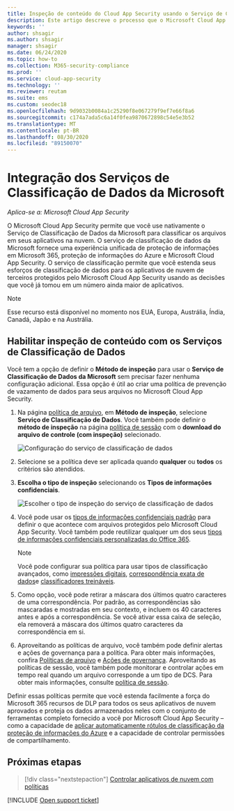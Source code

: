 ```yaml
---
title: Inspeção de conteúdo do Cloud App Security usando o Serviço de Classificação de Dados da Microsoft
description: Este artigo descreve o processo que o Microsoft Cloud App Security segue ao executar a inspeção de conteúdo DLP usando o Serviço de Classificação de Dados da Microsoft.
keywords: ''
author: shsagir
ms.author: shsagir
manager: shsagir
ms.date: 06/24/2020
ms.topic: how-to
ms.collection: M365-security-compliance
ms.prod: ''
ms.service: cloud-app-security
ms.technology: ''
ms.reviewer: reutam
ms.suite: ems
ms.custom: seodec18
ms.openlocfilehash: 9d9032b0084a1c25290f8e067279f9ef7e66f8a6
ms.sourcegitcommit: c174a7ada5c6a14f0fea9870672898c54e5e3b52
ms.translationtype: MT
ms.contentlocale: pt-BR
ms.lasthandoff: 08/30/2020
ms.locfileid: "89150070"
---
```

# <a name="microsoft-data-classification-services-integration"></a>Integração dos Serviços de Classificação de Dados da Microsoft

*Aplica-se a: Microsoft Cloud App Security*

O Microsoft Cloud App Security permite que você use nativamente o Serviço de Classificação de Dados da Microsoft para classificar os arquivos em seus aplicativos na nuvem. O serviço de classificação de dados da Microsoft fornece uma experiência unificada de proteção de informações em Microsoft 365, proteção de informações do Azure e Microsoft Cloud App Security. O serviço de classificação permite que você estenda seus esforços de classificação de dados para os aplicativos de nuvem de terceiros protegidos pelo Microsoft Cloud App Security usando as decisões que você já tomou em um número ainda maior de aplicativos.

>[!NOTE]
> Esse recurso está disponível no momento nos EUA, Europa, Austrália, Índia, Canadá, Japão e na Austrália.

## <a name="enable-content-inspection-with-data-classification-services"></a>Habilitar inspeção de conteúdo com os Serviços de Classificação de Dados

Você tem a opção de definir o **Método de inspeção** para usar o **Serviço de Classificação de Dados da Microsoft** sem precisar fazer nenhuma configuração adicional. Essa opção é útil ao criar uma política de prevenção de vazamento de dados para seus arquivos no Microsoft Cloud App Security.

1. Na página [política de arquivo](data-protection-policies.md), em **Método de inspeção**, selecione **Serviço de Classificação de Dados**. Você também pode definir o **método de inspeção** na página [política de sessão](session-policy-aad.md) com o **download do arquivo de controle (com inspeção)** selecionado.

    ![Configuração do serviço de classificação de dados](media/dcs-enable.png)
2. Selecione se a política deve ser aplicada quando **qualquer** ou **todos** os critérios são atendidos.
3. **Escolha o tipo de inspeção** selecionando os **Tipos de informações confidenciais**.

    ![Escolher o tipo de inspeção do serviço de classificação de dados](media/dcs-sensitive-information-type.png)

4. Você pode usar os [tipos de informações confidenciais padrão](https://support.office.com/article/what-the-sensitive-information-types-look-for-fd505979-76be-4d9f-b459-abef3fc9e86b) para definir o que acontece com arquivos protegidos pelo Microsoft Cloud App Security. Você também pode reutilizar qualquer um dos seus [tipos de informações confidenciais personalizadas do Office 365](https://support.office.com/article/create-a-custom-sensitive-information-type-82c382a5-b6db-44fd-995d-b333b3c7fc30).
    > [!NOTE]
    > Você pode configurar sua política para usar tipos de classificação avançados, como [impressões digitais](/microsoft-365/compliance/document-fingerprinting?view=o365-worldwide), [correspondência exata de dados](/microsoft-365/compliance/create-custom-sensitive-information-types-with-exact-data-match-based-classification)e [classificadores treináveis](/microsoft-365/compliance/classifier-getting-started-with).

5. Como opção, você pode retirar a máscara dos últimos quatro caracteres de uma correspondência. Por padrão, as correspondências são mascaradas e mostradas em seu contexto, e incluem os 40 caracteres antes e após a correspondência. Se você ativar essa caixa de seleção, ela removerá a máscara dos últimos quatro caracteres da correspondência em si.

6. Aproveitando as políticas de arquivo, você também pode definir alertas e ações de governança para a política. Para obter mais informações, confira [Políticas de arquivo](data-protection-policies.md) e [Ações de governança](governance-actions.md). Aproveitando as políticas de sessão, você também pode monitorar e controlar ações em tempo real quando um arquivo corresponde a um tipo de DCS. Para obter mais informações, consulte [política de sessão](session-policy-aad.md).

Definir essas políticas permite que você estenda facilmente a força do Microsoft 365 recursos de DLP para todos os seus aplicativos de nuvem aprovados e proteja os dados armazenados neles com o conjunto de ferramentas completo fornecido a você por Microsoft Cloud App Security – como a capacidade de [aplicar automaticamente rótulos de classificação da proteção de informações do Azure](azip-integration.md) e a capacidade de controlar permissões de compartilhamento.

## <a name="next-steps"></a>Próximas etapas

> [!div class="nextstepaction"]
> [Controlar aplicativos de nuvem com políticas](control-cloud-apps-with-policies.md)

[!INCLUDE [Open support ticket](includes/support.md)]
